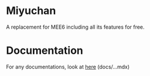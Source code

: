 # Miyuchan
A replacement for MEE6 including all its features for free.

# Documentation
For any documentations, look at [here](https://github.com/ZeyaTsu/miyuchan/tree/main/docs) (docs/...mdx)
